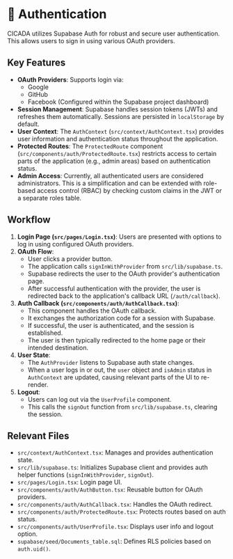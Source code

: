 # 🔐 Authentication

CICADA utilizes Supabase Auth for robust and secure user authentication. This allows users to sign in using various OAuth providers.

## Key Features

-   **OAuth Providers**: Supports login via:
    -   Google
    -   GitHub
    -   Facebook
    (Configured within the Supabase project dashboard)
-   **Session Management**: Supabase handles session tokens (JWTs) and refreshes them automatically. Sessions are persisted in `localStorage` by default.
-   **User Context**: The `AuthContext` (`src/context/AuthContext.tsx`) provides user information and authentication status throughout the application.
-   **Protected Routes**: The `ProtectedRoute` component (`src/components/auth/ProtectedRoute.tsx`) restricts access to certain parts of the application (e.g., admin areas) based on authentication status.
-   **Admin Access**: Currently, all authenticated users are considered administrators. This is a simplification and can be extended with role-based access control (RBAC) by checking custom claims in the JWT or a separate roles table.

## Workflow

1.  **Login Page (`src/pages/Login.tsx`)**: Users are presented with options to log in using configured OAuth providers.
2.  **OAuth Flow**:
    -   User clicks a provider button.
    -   The application calls `signInWithProvider` from `src/lib/supabase.ts`.
    -   Supabase redirects the user to the OAuth provider's authentication page.
    -   After successful authentication with the provider, the user is redirected back to the application's callback URL (`/auth/callback`).
3.  **Auth Callback (`src/components/auth/AuthCallback.tsx`)**:
    -   This component handles the OAuth callback.
    -   It exchanges the authorization code for a session with Supabase.
    -   If successful, the user is authenticated, and the session is established.
    -   The user is then typically redirected to the home page or their intended destination.
4.  **User State**:
    -   The `AuthProvider` listens to Supabase auth state changes.
    -   When a user logs in or out, the `user` object and `isAdmin` status in `AuthContext` are updated, causing relevant parts of the UI to re-render.
5.  **Logout**:
    -   Users can log out via the `UserProfile` component.
    -   This calls the `signOut` function from `src/lib/supabase.ts`, clearing the session.

## Relevant Files

-   `src/context/AuthContext.tsx`: Manages and provides authentication state.
-   `src/lib/supabase.ts`: Initializes Supabase client and provides auth helper functions (`signInWithProvider`, `signOut`).
-   `src/pages/Login.tsx`: Login page UI.
-   `src/components/auth/AuthButton.tsx`: Reusable button for OAuth providers.
-   `src/components/auth/AuthCallback.tsx`: Handles the OAuth redirect.
-   `src/components/auth/ProtectedRoute.tsx`: Protects routes based on auth status.
-   `src/components/auth/UserProfile.tsx`: Displays user info and logout option.
-   `supabase/seed/Documents_table.sql`: Defines RLS policies based on `auth.uid()`.
